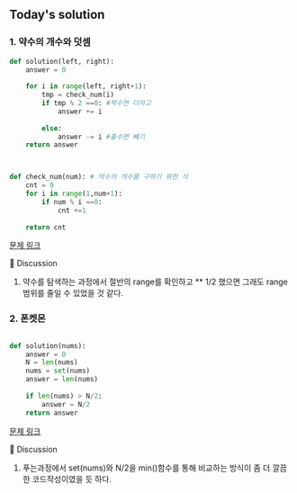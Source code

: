 ## Today's solution


### 1. 약수의 개수와 덧셈


```python
def solution(left, right):
    answer = 0
    
    for i in range(left, right+1):
        tmp = check_num(i)
        if tmp % 2 ==0: #짝수면 더하고 
            answer += i
            
        else:
            answer -= i #홀수면 빼기 
    return answer



def check_num(num): # 약수의 개수를 구하기 위한 식 
    cnt = 0
    for i in range(1,num+1):
        if num % i ==0:
            cnt +=1
            
    return cnt

```

[문제 링크](https://school.programmers.co.kr/learn/courses/30/lessons/77884)

🤔 Discussion 

1. 약수를 탐색하는 과정에서 절반의 range를 확인하고 ** 1/2 했으면 그래도 range 범위를 줄일 수 있었을 것 같다. 




### 2. 폰켓몬



```python

def solution(nums):
    answer = 0
    N = len(nums)
    nums = set(nums)
    answer = len(nums)
    
    if len(nums) > N/2:
        answer = N/2
    return answer


```


[문제 링크](https://school.programmers.co.kr/learn/courses/30/lessons/1845)


🤔 Discussion 

1. 푸는과정에서 set(nums)와 N/2을 min()함수를 통해 비교하는 방식이 좀 더 깔끔한 코드작성이였을 듯 하다. 
